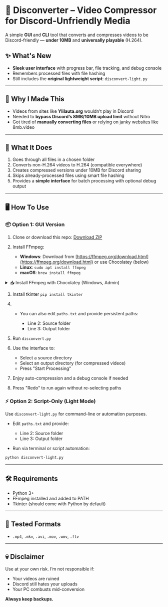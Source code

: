# 🎥 Disconverter – Video Compressor for Discord-Unfriendly Media

A simple **GUI** and **CLI** tool that converts and compresses videos to be Discord-friendly — **under 10MB** and **universally playable** (H.264).

## ✨ What's New

* **Sleek user interface** with progress bar, file tracking, and debug console
* Remembers processed files with file hashing
* Still includes the **original lightweight script**: `disconvert-light.py`

---

## 🤔 Why I Made This

* Videos from sites like **Ylilauta.org** wouldn’t play in Discord
* Needed to **bypass Discord’s 8MB/10MB upload limit** without Nitro
* Got tired of **manually converting files** or relying on janky websites like 8mb.video

---

## 🚀 What It Does

1. Goes through all files in a chosen folder
2. Converts non-H.264 videos to H.264 (compatible everywhere)
3. Creates compressed versions under 10MB for Discord sharing
4. Skips already-processed files using smart file hashing
5. Provides a **simple interface** for batch processing with optional debug output

---

## 🖥️ How To Use

### 📦 Option 1: GUI Version

1. Clone or download this repo:
   [Download ZIP](https://github.com/Volavi/Disconverter/archive/refs/heads/main.zip)
2. Install FFmpeg:

   * **Windows**: Download from [https://ffmpeg.org/download.html](https://ffmpeg.org/download.html) or use Chocolatey (below)
   * **Linux**: `sudo apt install ffmpeg`
   * **macOS**: `brew install ffmpeg`

<details>
<summary>📥 Install FFmpeg with Chocolatey (Windows, Admin)</summary>

#### CMD:

```cmd
@"%SystemRoot%\System32\WindowsPowerShell\v1.0\powershell.exe" -NoProfile -InputFormat None -ExecutionPolicy Bypass -Command "[System.Net.ServicePointManager]::SecurityProtocol = 3072; iex ((New-Object System.Net.WebClient).DownloadString('https://community.chocolatey.org/install.ps1'))" && SET "PATH=%PATH%;%ALLUSERSPROFILE%\chocolatey\bin" && choco install ffmpeg -y
```

#### PowerShell:

```powershell
Set-ExecutionPolicy Bypass -Scope Process -Force; [System.Net.ServicePointManager]::SecurityProtocol = [System.Net.ServicePointManager]::SecurityProtocol -bor 3072; iex ((New-Object System.Net.WebClient).DownloadString('https://community.chocolatey.org/install.ps1')); choco install ffmpeg -y
```

</details>

3. Install tkinter `pip install tkinter`
4. * You can also edit `paths.txt` and provide persistent paths:

     * Line 2: Source folder
     * Line 3: Output folder
4. Run `disconvert.py`
5. Use the interface to:

   * Select a source directory
   * Select an output directory (for compressed videos)
   * Press "Start Processing"
6. Enjoy auto-compression and a debug console if needed
7. Press "Redo" to run again without re-selecting paths

### ⚡ Option 2: Script-Only (Light Mode)

Use `disconvert-light.py` for command-line or automation purposes.

* Edit `paths.txt` and provide:

  * Line 2: Source folder
  * Line 3: Output folder
* Run via terminal or script automation:

```bash
python disconvert-light.py
```

---

## 🛠️ Requirements

* Python 3+
* FFmpeg installed and added to PATH
* Tkinter (should come with Python by default)

---

## 🧪 Tested Formats

* `.mp4`, `.mkv`, `.avi`, `.mov`, `.wmv`, `.flv`

---

## 💀 Disclaimer

Use at your own risk.
I’m not responsible if:

* Your videos are ruined
* Discord still hates your uploads
* Your PC combusts mid-conversion

**Always keep backups.**
